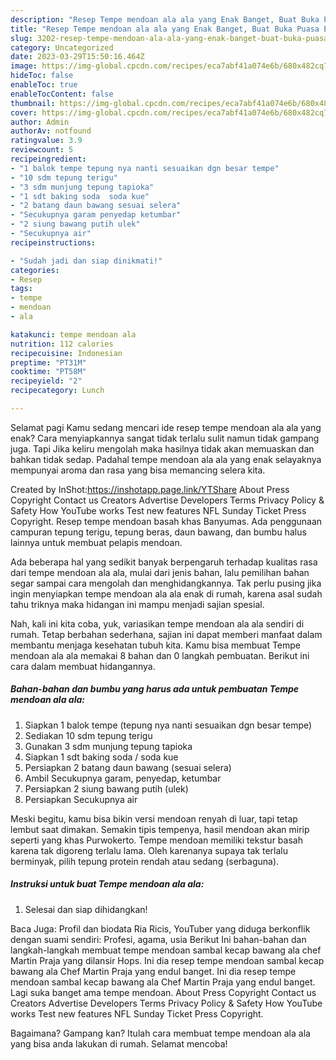 ```yaml
---
description: "Resep Tempe mendoan ala ala yang Enak Banget, Buat Buka Puasa Enak Banget"
title: "Resep Tempe mendoan ala ala yang Enak Banget, Buat Buka Puasa Enak Banget"
slug: 3202-resep-tempe-mendoan-ala-ala-yang-enak-banget-buat-buka-puasa-enak-banget
category: Uncategorized
date: 2023-03-29T15:50:16.464Z
image: https://img-global.cpcdn.com/recipes/eca7abf41a074e6b/680x482cq70/tempe-mendoan-ala-ala-foto-resep-utama.jpg
hideToc: false
enableToc: true
enableTocContent: false
thumbnail: https://img-global.cpcdn.com/recipes/eca7abf41a074e6b/680x482cq70/tempe-mendoan-ala-ala-foto-resep-utama.jpg
cover: https://img-global.cpcdn.com/recipes/eca7abf41a074e6b/680x482cq70/tempe-mendoan-ala-ala-foto-resep-utama.jpg
author: Admin
authorAv: notfound
ratingvalue: 3.9
reviewcount: 5
recipeingredient:
- "1 balok tempe tepung nya nanti sesuaikan dgn besar tempe"
- "10 sdm tepung terigu"
- "3 sdm munjung tepung tapioka"
- "1 sdt baking soda  soda kue"
- "2 batang daun bawang sesuai selera"
- "Secukupnya garam penyedap ketumbar"
- "2 siung bawang putih ulek"
- "Secukupnya air"
recipeinstructions:

- "Sudah jadi dan siap dinikmati!"
categories:
- Resep
tags:
- tempe
- mendoan
- ala

katakunci: tempe mendoan ala 
nutrition: 112 calories
recipecuisine: Indonesian
preptime: "PT31M"
cooktime: "PT58M"
recipeyield: "2"
recipecategory: Lunch

---
```



Selamat pagi Kamu sedang mencari ide resep tempe mendoan ala ala yang enak? Cara menyiapkannya sangat tidak terlalu sulit namun tidak gampang juga. Tapi Jika keliru mengolah maka hasilnya tidak akan memuaskan dan bahkan tidak sedap. Padahal tempe mendoan ala ala yang enak selayaknya mempunyai aroma dan rasa yang bisa memancing selera kita.


Created by InShot:https://inshotapp.page.link/YTShare About Press Copyright Contact us Creators Advertise Developers Terms Privacy Policy &amp; Safety How YouTube works Test new features NFL Sunday Ticket Press Copyright. Resep tempe mendoan basah khas Banyumas. Ada penggunaan campuran tepung terigu, tepung beras, daun bawang, dan bumbu halus lainnya untuk membuat pelapis mendoan.

Ada beberapa hal yang sedikit banyak berpengaruh terhadap kualitas rasa dari tempe mendoan ala ala, mulai dari jenis bahan, lalu pemilihan bahan segar sampai cara mengolah dan menghidangkannya. Tak perlu pusing jika ingin menyiapkan tempe mendoan ala ala enak di rumah, karena asal sudah tahu triknya maka hidangan ini mampu menjadi sajian spesial.


Nah, kali ini kita coba, yuk, variasikan tempe mendoan ala ala sendiri di rumah. Tetap berbahan sederhana, sajian ini dapat memberi manfaat dalam membantu menjaga kesehatan tubuh kita. Kamu bisa membuat Tempe mendoan ala ala memakai 8 bahan dan 0 langkah pembuatan. Berikut ini cara dalam membuat hidangannya.

<!--inarticleads1-->

##### Bahan-bahan dan bumbu yang harus ada untuk pembuatan Tempe mendoan ala ala:

1. Siapkan 1 balok tempe (tepung nya nanti sesuaikan dgn besar tempe)
1. Sediakan 10 sdm tepung terigu
1. Gunakan 3 sdm munjung tepung tapioka
1. Siapkan 1 sdt baking soda / soda kue
1. Persiapkan 2 batang daun bawang (sesuai selera)
1. Ambil Secukupnya garam, penyedap, ketumbar
1. Persiapkan 2 siung bawang putih (ulek)
1. Persiapkan Secukupnya air


Meski begitu, kamu bisa bikin versi mendoan renyah di luar, tapi tetap lembut saat dimakan. Semakin tipis tempenya, hasil mendoan akan mirip seperti yang khas Purwokerto. Tempe mendoan memiliki tekstur basah karena tak digoreng terlalu lama. Oleh karenanya supaya tak terlalu berminyak, pilih tepung protein rendah atau sedang (serbaguna). 

<!--inarticleads2-->

##### Instruksi untuk buat Tempe mendoan ala ala:


1. Selesai dan siap dihidangkan!

Baca Juga: Profil dan biodata Ria Ricis, YouTuber yang diduga berkonflik dengan suami sendiri: Profesi, agama, usia Berikut Ini bahan-bahan dan langkah-langkah membuat tempe mendoan sambal kecap bawang ala chef Martin Praja yang dilansir Hops. Ini dia resep tempe mendoan sambal kecap bawang ala Chef Martin Praja yang endul banget. Ini dia resep tempe mendoan sambal kecap bawang ala Chef Martin Praja yang endul banget. Lagi suka banget ama tempe mendoan. About Press Copyright Contact us Creators Advertise Developers Terms Privacy Policy &amp; Safety How YouTube works Test new features NFL Sunday Ticket Press Copyright. 

Bagaimana? Gampang kan? Itulah cara membuat tempe mendoan ala ala yang bisa anda lakukan di rumah. Selamat mencoba!
